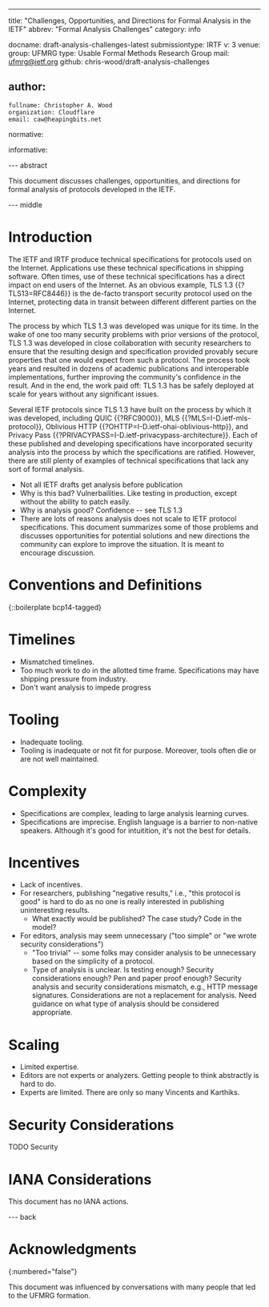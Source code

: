 ---
title: "Challenges, Opportunities, and Directions for Formal Analysis in the IETF"
abbrev: "Formal Analysis Challenges"
category: info

docname: draft-analysis-challenges-latest
submissiontype: IRTF
v: 3
venue:
  group: UFMRG
  type: Usable Formal Methods Research Group
  mail: ufmrg@ietf.org
  github: chris-wood/draft-analysis-challenges

author:
 -
    fullname: Christopher A. Wood
    organization: Cloudflare
    email: caw@heapingbits.net

normative:

informative:


--- abstract

This document discusses challenges, opportunities, and directions
for formal analysis of protocols developed in the IETF.

--- middle

# Introduction

The IETF and IRTF produce technical specifications for protocols used on the Internet.
Applications use these technical specifications in shipping software. Often times,
use of these technical specifications has a direct impact on end users of the Internet.
As an obvious example, TLS 1.3 {{?TLS13=RFC8446}} is the de-facto transport security
protocol used on the Internet, protecting data in transit between different different
parties on the Internet.

The process by which TLS 1.3 was developed was unique for its time. In the wake of
one too many security problems with prior versions of the protocol, TLS 1.3 was
developed in close collaboration with security researchers to ensure that the resulting
design and specification provided provably secure properties that one would expect
from such a protocol. The process took years and resulted in dozens of academic
publications and interoperable implementations, further improving the community's
confidence in the result. And in the end, the work paid off: TLS 1.3 has be safely
deployed at scale for years without any significant issues.

Several IETF protocols since TLS 1.3 have built on the process by which it was
developed, including QUIC {{?RFC9000}}, MLS {{?MLS=I-D.ietf-mls-protocol}},
Oblivious HTTP {{?OHTTP=I-D.ietf-ohai-oblivious-http}}, and Privacy Pass {{?PRIVACYPASS=I-D.ietf-privacypass-architecture}}.
Each of these published and developing specifications have incorporated security
analysis into the process by which the specifications are ratified. However,
there are still plenty of examples of technical specifications that lack
any sort of formal analysis.

- Not all IETF drafts get analysis before publication
- Why is this bad? Vulnerbailities. Like testing in production, except without the ability to patch easily.
- Why is analysis good? Confidence -- see TLS 1.3
- There are lots of reasons analysis does not scale to IETF protocol specifications. This document summarizes some of those problems and discusses opportunities for potential solutions and new directions the community can explore to improve the situation. It is meant to encourage discussion.


# Conventions and Definitions

{::boilerplate bcp14-tagged}

# Timelines

- Mismatched timelines.
- Too much work to do in the allotted time frame. Specifications may have shipping pressure from industry.
- Don't want analysis to impede progress

# Tooling

- Inadequate tooling.
- Tooling is inadequate or not fit for purpose. Moreover, tools often die or are not well maintained.

# Complexity

- Specifications are complex, leading to large analysis learning curves.
- Specifications are imprecise. English language is a barrier to non-native speakers. Although it's good for intuitition, it's not the best for details.

# Incentives

- Lack of incentives.
- For researchers, publishing "negative results," i.e., "this protocol is good" is hard to do as no one is really interested in publishing uninteresting results.
    - What exactly would be published? The case study? Code in the model?
- For editors, analysis may seem unnecessary ("too simple" or "we wrote security considerations")
    - "Too trivial" -- some folks may consider analysis to be unnecessary based on the simplicity of a protocol.
    - Type of analysis is unclear. Is testing enough? Security considerations enough? Pen and paper proof enough? Security analysis and security considerations mismatch, e.g., HTTP message signatures. Considerations are not a replacement for analysis. Need guidance on what type of analysis should be considered appropriate.

# Scaling

- Limited expertise.
- Editors are not experts or analyzers. Getting people to think abstractly is hard to do.
- Experts are limited. There are only so many Vincents and Karthiks.

# Security Considerations

TODO Security


# IANA Considerations

This document has no IANA actions.


--- back

# Acknowledgments
{:numbered="false"}

This document was influenced by conversations with many people that led to the UFMRG formation.
